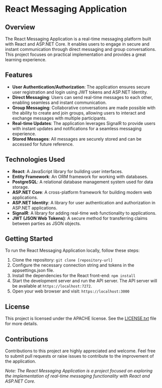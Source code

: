 # React Messaging Application

## Overview
The React Messaging Application is a real-time messaging platform built with React and ASP.NET Core. It enables users to engage in secure and instant communication through direct messaging and group conversations. This project focuses on practical implementation and provides a great learning experience.

## Features

- **User Authentication/Authorization**: The application ensures secure user registration and login using JWT tokens and ASP.NET Identity.
- **Direct Messaging**: Users can send real-time messages to each other, enabling seamless and instant communication.
- **Group Messaging**: Collaborative conversations are made possible with the ability to create and join groups, allowing users to interact and exchange messages with multiple participants.
- **Real-time Updates**: The application leverages SignalR to provide users with instant updates and notifications for a seamless messaging experience.
- **Stored Messages**: All messages are securely stored and can be accessed for future reference.

## Technologies Used

- **React**: A JavaScript library for building user interfaces.
- **Entity Framework**: An ORM framework for working with databases.
- **PostgreSQL**: A relational database management system used for data storage.
- **ASP.NET Core**: A cross-platform framework for building modern web applications.
- **ASP.NET Identity**: A library for user authentication and authorization in ASP.NET applications.
- **SignalR**: A library for adding real-time web functionality to applications.
- **JWT (JSON Web Tokens)**: A secure method for transferring claims between parties as JSON objects.

## Getting Started

To run the React Messaging Application locally, follow these steps:

1. Clone the repository: `git clone [repository-url]`
2. Configure the necessary connection string and tokens in the appsettings.json file.
3. Install the dependencies for the React front-end: `npm install`
4. Start the development server and run the API server. The API server will be available at `https://localhost:7272`.
5. Open your web browser and visit: `https://localhost:3000`

## License

This project is licensed under the APACHE license. See the [LICENSE.txt](LICENSE.txt) file for more details.

## Contributions

Contributions to this project are highly appreciated and welcome. Feel free to submit pull requests or raise issues to contribute to the improvement of the application.

*Note: The React Messaging Application is a project focused on exploring the implementation of real-time messaging functionality with React and ASP.NET Core.*
